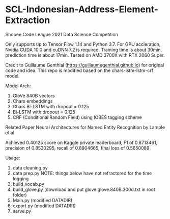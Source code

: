 # SCL-Indonesian-Address-Element-Extraction
Shopee Code League 2021 Data Science Competition

Only supports up to Tensor Flow 1.14 and Python 3.7. For GPU accleration, Nvidia CUDA 10.0 and cuDNN 7.2 is required.
Training time is about 30min, prediction time is about 17min. Tested on AMD 3700X with RTX 2060 Super.

Credit to Guillaume Genthial (https://guillaumegenthial.github.io) for original code and idea. This repo is modified based on the chars-lstm-lstm-crf model.

Model Arch:

1. GloVe 840B vectors
2. Chars embeddings
3. Chars Bi-LSTM with dropout = 0.125
4. Bi-LSTM with dropout = 0.125
5. CRF (Conditional Random Field) using IOBES tagging scheme

Related Paper Neural Architectures for Named Entity Recognition by Lample et al.

Achieved 0.40125 score on Kaggle private leaderboard, F1 of 0.8713461, precision of 0.8530295, recall of 0.8904665, final loss of 0.5650089

Usage:
1. data cleaning.py
2. data prep.py
NOTE: things below have not refractored for the time logging
3. build_vocab.py
4. build_glove.py (download and put glove glove.840B.300d.txt in root folder)
5. Main.py (modified DATADIR)
6. export.py (modified DATADIR)
7. serve.py
